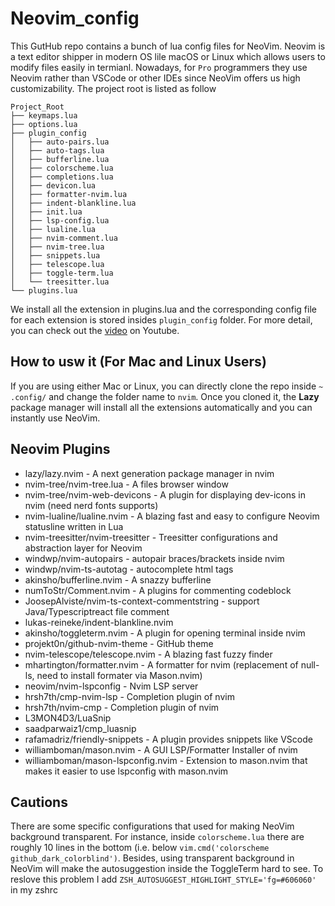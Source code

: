 # Neovim_config

This GutHub repo contains a bunch of lua config files for NeoVim. Neovim is a text editor shipper in modern OS lile macOS or Linux which
allows users to modify files easily in termianl. Nowadays, for `Pro` programmers they use Neovim rather than VSCode or other IDEs since NeoVim 
offers us high customizability. The project root is listed as follow

```
Project_Root 
├── keymaps.lua
├── options.lua
├── plugin_config
│   ├── auto-pairs.lua
│   ├── auto-tags.lua
│   ├── bufferline.lua
│   ├── colorscheme.lua
│   ├── completions.lua
│   ├── devicon.lua
│   ├── formatter-nvim.lua
│   ├── indent-blankline.lua
│   ├── init.lua
│   ├── lsp-config.lua
│   ├── lualine.lua
│   ├── nvim-comment.lua
│   ├── nvim-tree.lua
│   ├── snippets.lua
│   ├── telescope.lua
│   ├── toggle-term.lua
│   └── treesitter.lua
└── plugins.lua
```

We install all the extension in plugins.lua and the corresponding config file for each extension is stored insides ```plugin_config``` folder.
For more detail, you can check out the [video](https://www.youtube.com/watch?v=J9yqSdvAKXY&t) on Youtube.


## How to usw it (For Mac and Linux Users)

If you are using either Mac or Linux, you can directly clone the repo inside ```~ .config/``` and change the folder name to ```nvim```. Once you cloned it,
the **Lazy** package manager will install all the extensions automatically and you can instantly use NeoVim.

## Neovim Plugins
* lazy/lazy.nvim - A next generation package manager in nvim
* nvim-tree/nvim-tree.lua - A files browser window
* nvim-tree/nvim-web-devicons - A plugin for displaying dev-icons in nvim (need nerd fonts supports)
* nvim-lualine/lualine.nvim - A blazing fast and easy to configure Neovim statusline written in Lua
* nvim-treesitter/nvim-treesitter - Treesitter configurations and abstraction layer for Neovim
* windwp/nvim-autopairs - autopair braces/brackets inside nvim 
* windwp/nvim-ts-autotag - autocomplete html tags
* akinsho/bufferline.nvim - A snazzy bufferline
* numToStr/Comment.nvim - A plugins for commenting codeblock 
* JoosepAlviste/nvim-ts-context-commentstring - support Java/Typescriptreact file comment 
* lukas-reineke/indent-blankline.nvim 
* akinsho/toggleterm.nvim - A plugin for opening terminal inside nvim
* projekt0n/github-nvim-theme - GitHub theme
* nvim-telescope/telescope.nvim - A blazing fast fuzzy finder 
* mhartington/formatter.nvim - A formatter for nvim (replacement of null-ls, need to install formater via Mason.nvim) 
* neovim/nvim-lspconfig - Nvim LSP server 
* hrsh7th/cmp-nvim-lsp - Completion plugin of nvim
* hrsh7th/nvim-cmp - Completion plugin of nvim
* L3MON4D3/LuaSnip 
* saadparwaiz1/cmp_luasnip
* rafamadriz/friendly-snippets - A plugin provides snippets like VScode  
* williamboman/mason.nvim - A GUI LSP/Formatter Installer of nvim 
* williamboman/mason-lspconfig.nvim - Extension to mason.nvim that makes it easier to use lspconfig with mason.nvim




## Cautions
There are some specific configurations that used for making NeoVim background transparent. For instance, inside ```colorscheme.lua``` there are roughly 10 lines 
in the bottom (i.e. below ``` vim.cmd('colorscheme github_dark_colorblind') ```. Besides, using transparent background in NeoVim will make the autosuggestion 
inside the ToggleTerm hard to see. To reslove this problem I add ```ZSH_AUTOSUGGEST_HIGHLIGHT_STYLE='fg=#606060' ``` in my zshrc
